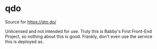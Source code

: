 # qdo

Source for https://qto.do/

Unlicensed and not intended for use.  Truly this is Babby's First Front-End Project, so nothing about this is good.  Frankly, don't even use the service this is deployed as.
